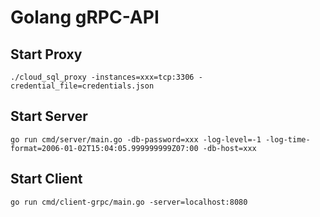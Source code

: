 # Golang gRPC-API

## Start Proxy
```
./cloud_sql_proxy -instances=xxx=tcp:3306 -credential_file=credentials.json
```

## Start Server
```
go run cmd/server/main.go -db-password=xxx -log-level=-1 -log-time-format=2006-01-02T15:04:05.999999999Z07:00 -db-host=xxx
```

## Start Client
```
go run cmd/client-grpc/main.go -server=localhost:8080
```

